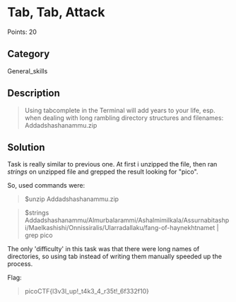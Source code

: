# Tab, Tab, Attack

Points: 20

## Category

General_skills

## Description
>Using tabcomplete in the Terminal will add years to your life, esp. when dealing with long rambling directory structures and filenames: Addadshashanammu.zip

## Solution
Task is really similar to previous one. At first i unzipped the file, then ran *strings* on unzipped file and grepped the result looking for "pico".

So, used commands were:
>$unzip Addadshashanammu.zip

>$strings Addadshashanammu/Almurbalarammi/Ashalmimilkala/Assurnabitashpi/Maelkashishi/Onnissiralis/Ularradallaku/fang-of-haynekhtnamet | grep pico

The only 'difficulty' in this task was that there were long names of directories, so using tab instead of writing them manually speeded up the process.

Flag:
>picoCTF{l3v3l_up!_t4k3_4_r35t!_6f332f10}